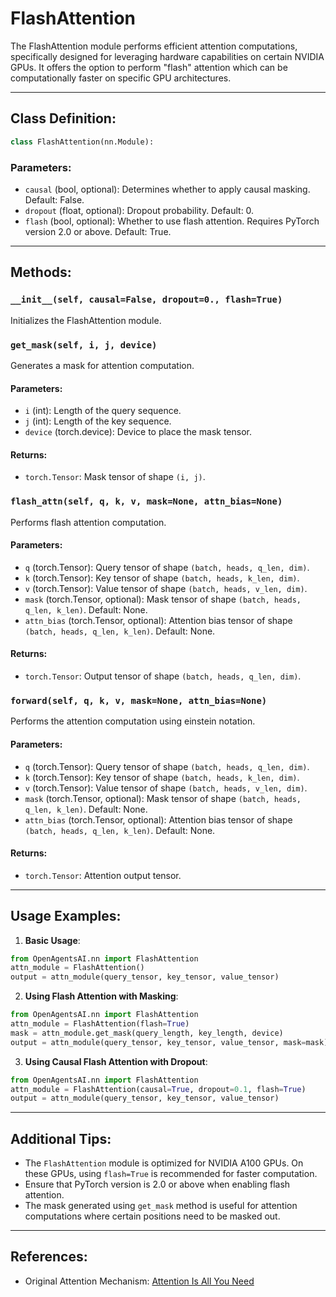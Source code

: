 # FlashAttention

The FlashAttention module performs efficient attention computations, specifically designed for leveraging hardware capabilities on certain NVIDIA GPUs. It offers the option to perform "flash" attention which can be computationally faster on specific GPU architectures.

---

## Class Definition:

```python
class FlashAttention(nn.Module):
```

### Parameters:

- `causal` (bool, optional): Determines whether to apply causal masking. Default: False.
- `dropout` (float, optional): Dropout probability. Default: 0.
- `flash` (bool, optional): Whether to use flash attention. Requires PyTorch version 2.0 or above. Default: True.

---

## Methods:

### `__init__(self, causal=False, dropout=0., flash=True)`

Initializes the FlashAttention module.

### `get_mask(self, i, j, device)`

Generates a mask for attention computation.

#### Parameters:
- `i` (int): Length of the query sequence.
- `j` (int): Length of the key sequence.
- `device` (torch.device): Device to place the mask tensor.

#### Returns:
- `torch.Tensor`: Mask tensor of shape `(i, j)`.

### `flash_attn(self, q, k, v, mask=None, attn_bias=None)`

Performs flash attention computation.

#### Parameters:
- `q` (torch.Tensor): Query tensor of shape `(batch, heads, q_len, dim)`.
- `k` (torch.Tensor): Key tensor of shape `(batch, heads, k_len, dim)`.
- `v` (torch.Tensor): Value tensor of shape `(batch, heads, v_len, dim)`.
- `mask` (torch.Tensor, optional): Mask tensor of shape `(batch, heads, q_len, k_len)`. Default: None.
- `attn_bias` (torch.Tensor, optional): Attention bias tensor of shape `(batch, heads, q_len, k_len)`. Default: None.

#### Returns:
- `torch.Tensor`: Output tensor of shape `(batch, heads, q_len, dim)`.

### `forward(self, q, k, v, mask=None, attn_bias=None)`

Performs the attention computation using einstein notation.

#### Parameters:
- `q` (torch.Tensor): Query tensor of shape `(batch, heads, q_len, dim)`.
- `k` (torch.Tensor): Key tensor of shape `(batch, heads, k_len, dim)`.
- `v` (torch.Tensor): Value tensor of shape `(batch, heads, v_len, dim)`.
- `mask` (torch.Tensor, optional): Mask tensor of shape `(batch, heads, q_len, k_len)`. Default: None.
- `attn_bias` (torch.Tensor, optional): Attention bias tensor of shape `(batch, heads, q_len, k_len)`. Default: None.

#### Returns:
- `torch.Tensor`: Attention output tensor.

---

## Usage Examples:

1. **Basic Usage**:
```python
from OpenAgentsAI.nn import FlashAttention
attn_module = FlashAttention()
output = attn_module(query_tensor, key_tensor, value_tensor)
```

2. **Using Flash Attention with Masking**:
```python
from OpenAgentsAI.nn import FlashAttention
attn_module = FlashAttention(flash=True)
mask = attn_module.get_mask(query_length, key_length, device)
output = attn_module(query_tensor, key_tensor, value_tensor, mask=mask)
```

3. **Using Causal Flash Attention with Dropout**:
```python
from OpenAgentsAI.nn import FlashAttention
attn_module = FlashAttention(causal=True, dropout=0.1, flash=True)
output = attn_module(query_tensor, key_tensor, value_tensor)
```

---

## Additional Tips:

- The `FlashAttention` module is optimized for NVIDIA A100 GPUs. On these GPUs, using `flash=True` is recommended for faster computation.
- Ensure that PyTorch version is 2.0 or above when enabling flash attention.
- The mask generated using `get_mask` method is useful for attention computations where certain positions need to be masked out.

---

## References:

- Original Attention Mechanism: [Attention Is All You Need](https://arxiv.org/abs/1706.03762)